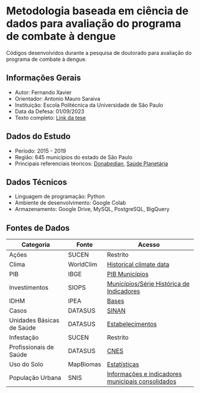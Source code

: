 # Metodologia baseada em ciência de dados para avaliação do programa de combate à dengue
Códigos desenvolvidos durante a pesquisa de doutorado para avaliação do programa de combate à dengue.

## Informações Gerais

- Autor: Fernando Xavier
- Orientador: Antonio Mauro Saraiva
- Instituição: Escola Politécnica da Universidade de São Paulo
- Data da Defesa: 01/09/2023
- Texto completo: <a href="https://www.teses.usp.br/teses/disponiveis/3/3141/tde-09112023-115721/pt-br.php" target="_blank">Link da tese</a>

## Dados do Estudo
- Período: 2015 - 2019
- Região: 645 municípios do estado de São Paulo
- Principais referenciais téoricos: [Donabedian](https://jamanetwork.com/journals/jama/article-abstract/374139), [Saúde Planetária](https://www.thelancet.com/journals/lancet/article/PIIS0140-6736(15)60901-1/fulltext)

## Dados Técnicos
- Linguagem de programação: Python
- Ambiente de desenvolvimento: Google Colab
- Armazenamento: Google Drive, MySQL, PostgreSQL, BigQuery

## Fontes de Dados

Categoria | Fonte | Acesso |
| ------ | ------- | ------- |
| Ações  | SUCEN   | Restrito |
| Clima  | WorldClim  | [Historical climate data](https://www.worldclim.org/data/worldclim21.html) |
| PIB  | IBGE   | [PIB Municípios](https://www.ibge.gov.br/estatisticas/downloads-estatisticas.html) |
| Investimentos  | SIOPS   | [Municípios/Série Histórica de Indicadores](https://www.gov.br/saude/pt-br/acesso-a-informacao/siops) |
| IDHM  | IPEA   | [Bases](https://www.ipea.gov.br/ipeageo/bases.html) |
| Casos  | DATASUS   | [SINAN](https://datasus.saude.gov.br/acesso-a-informacao/doencas-e-agravos-de-notificacao-de-2007-em-diante-sinan/) |
| Unidades Básicas de Saúde  | DATASUS   | [Estabelecimentos](https://datasus.saude.gov.br/cnes-estabelecimentos/) |
| Infestação  | SUCEN   | Restrito |
| Profissionais de Saúde  | DATASUS   | [CNES](https://datasus.saude.gov.br/cnes-recursos-humanos-a-partir-de-agosto-de-2007-ocupacoes-classificadas-pela-cbo-2002) |
| Uso do Solo  | MapBiomas   | [Estatísticas](https://brasil.mapbiomas.org/estatisticas/) |
| População Urbana  | SNIS   | [Informações e indicadores municipais consolidados](http://app4.mdr.gov.br/serieHistorica) |